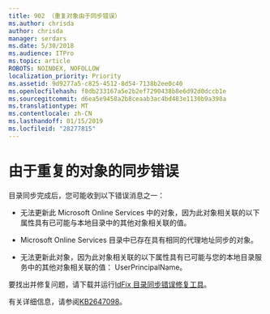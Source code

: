 ```yaml
---
title: 902 （重复对象由于同步错误）
ms.author: chrisda
author: chrisda
manager: serdars
ms.date: 5/30/2018
ms.audience: ITPro
ms.topic: article
ROBOTS: NOINDEX, NOFOLLOW
localization_priority: Priority
ms.assetid: 9d9277a5-c825-4512-8d54-7138b2ee0c40
ms.openlocfilehash: f8db233167a5e2b2ef7290438b8e6d92d0dccb1e
ms.sourcegitcommit: d6ea5e9458a2b8ceaab3ac4bd483e1130b9a398a
ms.translationtype: MT
ms.contentlocale: zh-CN
ms.lasthandoff: 01/15/2019
ms.locfileid: "28277815"
---
```

# <a name="sync-errors-due-to-duplicate-objects"></a>由于重复的对象的同步错误

目录同步完成后，您可能收到以下错误消息之一：
  
- 无法更新此 Microsoft Online Services 中的对象，因为此对象相关联的以下属性具有已可能与本地目录中的其他对象相关联的值。
    
- Microsoft Online Services 目录中已存在具有相同的代理地址同步的对象。
    
- 无法更新此对象，因为此对象相关联的以下属性具有已可能与您的本地目录服务中的其他对象相关联的值： UserPrincipalName。
    
要找出并修复问题，请下载并运行[IdFix 目录同步错误修复工具](https://www.microsoft.com/download/details.aspx?id=36832)。
  
有关详细信息，请参阅[KB2647098](https://support.microsoft.com/help/2647098/duplicate-or-invalid-attributes-prevent-directory-synchronization-in-o)。
  

